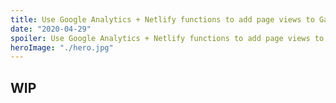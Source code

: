 ```yaml
---
title: Use Google Analytics + Netlify functions to add page views to Gatsby website
date: "2020-04-29"
spoiler: Use Google Analytics + Netlify functions to add page views to Gatsby website
heroImage: "./hero.jpg"
---
```


## WIP
